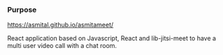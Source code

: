### Purpose


https://asmital.github.io/asmitameet/

React application based on Javascript, React and lib-jitsi-meet to have a multi user video call with a chat room.
 
